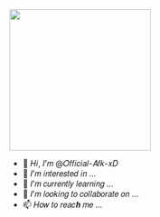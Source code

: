 <img src='https://telegra.ph/file/e91b549d9002d66366bae.jpg' alternate="Meow Meow... Your Internet Gones..." height="250px">


- 👋 𝐻𝑖, 𝐼’𝑚 @𝑂𝑓𝑓𝑖𝑐𝑖𝑎𝑙-𝐴𝑓𝑘-𝑥𝐷
- 👀 𝐼’𝑚 𝑖𝑛𝑡𝑒𝑟𝑒𝑠𝑡𝑒𝑑 𝑖𝑛 ...
- 🌱 𝐼’𝑚 𝑐𝑢𝑟𝑟𝑒𝑛𝑡𝑙𝑦 𝑙𝑒𝑎𝑟𝑛𝑖𝑛𝑔 ...
- 💞️ 𝐼’𝑚 𝑙𝑜𝑜𝑘𝑖𝑛𝑔 𝑡𝑜 𝑐𝑜𝑙𝑙𝑎𝑏𝑜𝑟𝑎𝑡𝑒 𝑜𝑛 ...
- 📫 𝐻𝑜𝑤 𝑡𝑜 𝑟𝑒𝑎𝑐𝒉 𝑚𝑒 ...

<!---
𝑂𝑓𝑓𝑖𝑐𝑖𝑎𝑙-𝐴𝑓𝑘-𝑥𝐷/𝑂𝑓𝑓𝑖𝑐𝑖𝑎𝑙-𝐴𝑓𝑘-𝑥𝐷 𝑖𝑠 𝑎 ✨ 𝑠𝑝𝑒𝑐𝑖𝑎𝑙 ✨ 𝑟𝑒𝑝𝑜𝑠𝑖𝑡𝑜𝑟𝑦 𝑏𝑒𝑐𝑎𝑢𝑠𝑒 𝑖𝑡𝑠 `𝑅𝐸𝐴𝐷𝑀𝐸.𝑚𝑑` (𝑡𝒉𝑖𝑠 𝑓𝑖𝑙𝑒) 𝑎𝑝𝑝𝑒𝑎𝑟𝑠 𝑜𝑛 𝑦𝑜𝑢𝑟 𝐺𝑖𝑡𝐻𝑢𝑏 𝑝𝑟𝑜𝑓𝑖𝑙𝑒.
𝑌𝑜𝑢 𝑐𝑎𝑛 𝑐𝑙𝑖𝑐𝑘 𝑡𝒉𝑒 𝑃𝑟𝑒𝑣𝑖𝑒𝑤 𝑙𝑖𝑛𝑘 𝑡𝑜 𝑡𝑎𝑘𝑒 𝑎 𝑙𝑜𝑜𝑘 𝑎𝑡 𝑦𝑜𝑢𝑟 𝑐𝒉𝑎𝑛𝑔𝑒𝑠.
--->
